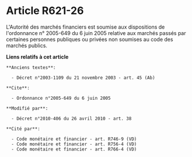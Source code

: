 # Article R621-26

L'Autorité des marchés financiers est soumise aux dispositions de l'ordonnance n° 2005-649 du 6 juin 2005 relative aux
marchés passés par certaines personnes publiques ou privées non soumises au code des marchés publics.

**Liens relatifs à cet article**

	**Anciens textes**:

	  - Décret n°2003-1109 du 21 novembre 2003 - art. 45 (Ab)

	**Cite**:

	  - Ordonnance n°2005-649 du 6 juin 2005

	**Modifié par**:

	  - Décret n°2010-406 du 26 avril 2010 - art. 38

	**Cité par**:

	  - Code monétaire et financier - art. R746-9 (VD)
	  - Code monétaire et financier - art. R756-4 (VD)
	  - Code monétaire et financier - art. R766-4 (VD)
